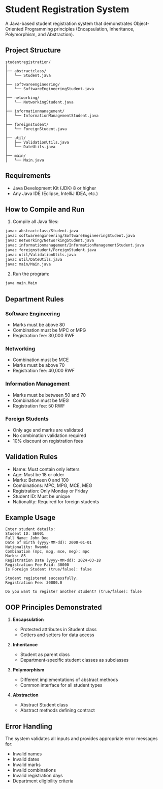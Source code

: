 # Student Registration System

A Java-based student registration system that demonstrates Object-Oriented Programming principles (Encapsulation, Inheritance, Polymorphism, and Abstraction).

## Project Structure

```
studentregistration/
│
├── abstractclass/
│   └── Student.java
│
├── softwareengineering/
│   └── SoftwareEngineeringStudent.java
│
├── networking/
│   └── NetworkingStudent.java
│
├── informationmanagement/
│   └── InformationManagementStudent.java
│
├── foreignstudent/
│   └── ForeignStudent.java
│
├── util/
│   ├── ValidationUtils.java
│   └── DateUtils.java
│
├── main/
│   └── Main.java
```

## Requirements

- Java Development Kit (JDK) 8 or higher
- Any Java IDE (Eclipse, IntelliJ IDEA, etc.)

## How to Compile and Run

1. Compile all Java files:
```bash
javac abstractclass/Student.java
javac softwareengineering/SoftwareEngineeringStudent.java
javac networking/NetworkingStudent.java
javac informationmanagement/InformationManagementStudent.java
javac foreignstudent/ForeignStudent.java
javac util/ValidationUtils.java
javac util/DateUtils.java
javac main/Main.java
```

2. Run the program:
```bash
java main.Main
```

## Department Rules

### Software Engineering
- Marks must be above 80
- Combination must be MPC or MPG
- Registration fee: 30,000 RWF

### Networking
- Combination must be MCE
- Marks must be above 70
- Registration fee: 40,000 RWF

### Information Management
- Marks must be between 50 and 70
- Combination must be MEG
- Registration fee: 50 RWF

### Foreign Students
- Only age and marks are validated
- No combination validation required
- 10% discount on registration fees

## Validation Rules

- Name: Must contain only letters
- Age: Must be 18 or older
- Marks: Between 0 and 100
- Combinations: MPC, MPG, MCE, MEG
- Registration: Only Monday or Friday
- Student ID: Must be unique
- Nationality: Required for foreign students

## Example Usage

```
Enter student details:
Student ID: SE001
Full Name: John Doe
Date of Birth (yyyy-MM-dd): 2000-01-01
Nationality: Rwanda
Combination (mpc, mpg, mce, meg): mpc
Marks: 85
Registration Date (yyyy-MM-dd): 2024-03-18
Registration Fee Paid: 30000
Is Foreign Student (true/false): false

Student registered successfully.
Registration Fee: 30000.0

Do you want to register another student? (true/false): false
```

## OOP Principles Demonstrated

1. **Encapsulation**
   - Protected attributes in Student class
   - Getters and setters for data access

2. **Inheritance**
   - Student as parent class
   - Department-specific student classes as subclasses

3. **Polymorphism**
   - Different implementations of abstract methods
   - Common interface for all student types

4. **Abstraction**
   - Abstract Student class
   - Abstract methods defining contract

## Error Handling

The system validates all inputs and provides appropriate error messages for:
- Invalid names
- Invalid dates
- Invalid marks
- Invalid combinations
- Invalid registration days
- Department eligibility criteria 